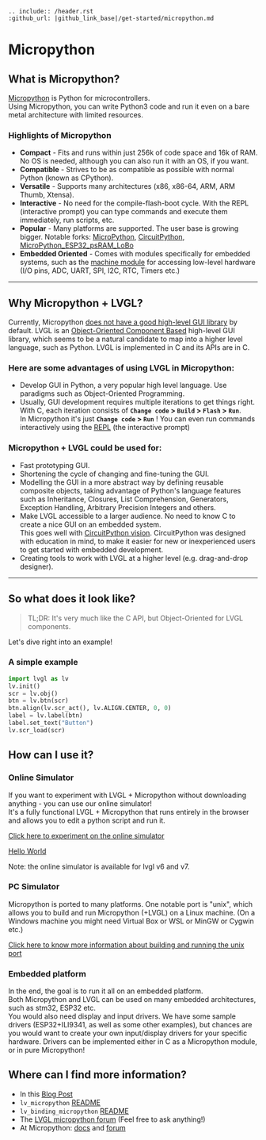 ```eval_rst
.. include:: /header.rst 
:github_url: |github_link_base|/get-started/micropython.md
```
# Micropython

## What is Micropython?

[Micropython](http://micropython.org/) is Python for microcontrollers.  
Using Micropython, you can write Python3 code and run it even on a bare metal architecture with limited resources.

### Highlights of Micropython

- **Compact** - Fits and runs within just 256k of code space and 16k of RAM. No OS is needed, although you can also run it with an OS, if you want.
- **Compatible** - Strives to be as compatible as possible with normal Python (known as CPython).
- **Versatile** - Supports many architectures (x86, x86-64, ARM, ARM Thumb, Xtensa).
- **Interactive** - No need for the compile-flash-boot cycle. With the REPL (interactive prompt) you can type commands and execute them immediately, run scripts, etc.
- **Popular** - Many platforms are supported. The user base is growing bigger. Notable forks: [MicroPython](https://github.com/micropython/micropython), [CircuitPython](https://github.com/adafruit/circuitpython), [MicroPython_ESP32_psRAM_LoBo](https://github.com/loboris/MicroPython_ESP32_psRAM_LoBo)
- **Embedded Oriented** - Comes with modules specifically for embedded systems, such as the [machine module](https://docs.micropython.org/en/latest/library/machine.html#classes) for accessing low-level hardware (I/O pins, ADC, UART, SPI, I2C, RTC, Timers etc.)

---

## Why Micropython + LVGL?

Currently, Micropython [does not have a good high-level GUI library](https://forum.micropython.org/viewtopic.php?f=18&t=5543) by default. LVGL is an [Object-Oriented Component Based](https://blog.lvgl.io/2018-12-13/extend-lvgl-objects) high-level GUI library, which seems to be a natural candidate to map into a higher level language, such as Python. LVGL is implemented in C and its APIs are in C.

### Here are some advantages of using LVGL in Micropython:

- Develop GUI in Python, a very popular high level language. Use paradigms such as Object-Oriented Programming.
- Usually, GUI development requires multiple iterations to get things right. With C, each iteration consists of **`Change code` > `Build` > `Flash` > `Run`**.  
In Micropython it's just **`Change code` > `Run`** ! You can even run commands interactively using the [REPL](https://en.wikipedia.org/wiki/Read%E2%80%93eval%E2%80%93print_loop) (the interactive prompt)

### Micropython + LVGL could be used for:

- Fast prototyping GUI.  
- Shortening the cycle of changing and fine-tuning the GUI.
- Modelling the GUI in a more abstract way by defining reusable composite objects, taking advantage of Python's language features such as Inheritance, Closures, List Comprehension, Generators, Exception Handling, Arbitrary Precision Integers and others.
- Make LVGL accessible to a larger audience. No need to know C to create a nice GUI on an embedded system.  
This goes well with [CircuitPython vision](https://learn.adafruit.com/welcome-to-circuitpython/what-is-circuitpython). CircuitPython was designed with education in mind, to make it easier for new or inexperienced users to get started with embedded development.
- Creating tools to work with LVGL at a higher level (e.g. drag-and-drop designer).

---

## So what does it look like?

> TL;DR:
> It's very much like the C API, but Object-Oriented for LVGL components.

Let's dive right into an example!  

### A simple example

```python
import lvgl as lv
lv.init()
scr = lv.obj()
btn = lv.btn(scr)
btn.align(lv.scr_act(), lv.ALIGN.CENTER, 0, 0)
label = lv.label(btn)
label.set_text("Button")
lv.scr_load(scr)
```

## How can I use it?

### Online Simulator

If you want to experiment with LVGL + Micropython without downloading anything - you can use our online simulator!  
It's a fully functional LVGL + Micropython that runs entirely in the browser and allows you to edit a python script and run it.

[Click here to experiment on the online simulator](https://sim.lvgl.io/)

[Hello World](https://sim.lvgl.io/v7/micropython/ports/javascript/bundle_out/index.html?script=https://gist.githubusercontent.com/amirgon/51299ce9b6448328a855826149482ae6/raw/0f235c6d40462fd2f0e55364b874f14fe3fd613c/lvgl_hello_world.py&script_startup=https://gist.githubusercontent.com/amirgon/7bf15a66ba6d959bbf90d10f3da571be/raw/8684b5fa55318c184b1310663b187aaab5c65be6/init_lv_mp_js.py)

Note: the online simulator is available for lvgl v6 and v7.

### PC Simulator

Micropython is ported to many platforms. One notable port is "unix", which allows you to build and run Micropython (+LVGL) on a Linux machine. (On a Windows machine you might need Virtual Box or WSL or MinGW or Cygwin etc.)  

[Click here to know more information about building and running the unix port](https://github.com/lvgl/lv_micropython)

### Embedded platform

In the end, the goal is to run it all on an embedded platform.  
Both Micropython and LVGL can be used on many embedded architectures, such as stm32, ESP32 etc.  
You would also need display and input drivers. We have some sample drivers (ESP32+ILI9341, as well as some other examples), but chances are you would want to create your own input/display drivers for your specific hardware.
Drivers can be implemented either in C as a Micropython module, or in pure Micropython!

## Where can I find more information?

- In this [Blog Post](https://blog.lvgl.io/2019-02-20/micropython-bindings)
- `lv_micropython` [README](https://github.com/lvgl/lv_micropython)
- `lv_binding_micropython` [README](https://github.com/lvgl/lv_binding_micropython)
- The [LVGL micropython forum](https://forum.lvgl.io/c/micropython) (Feel free to ask anything!)
- At Micropython: [docs](http://docs.micropython.org/en/latest/) and [forum](https://forum.micropython.org/)
